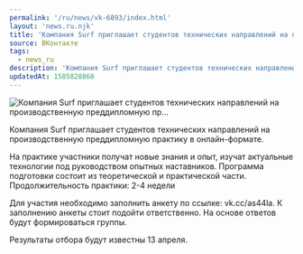 ```yaml
---
permalink: '/ru/news/vk-6893/index.html'
layout: 'news.ru.njk'
title: 'Компания Surf приглашает студентов технических направлений на производственную преддипломную пр'
source: ВКонтакте
tags:
  - news_ru
description: 'Компания Surf приглашает студентов технических направлений на производственную преддипломную пр…'
updatedAt: 1585828860
---
```

![Компания Surf приглашает студентов технических направлений на производственную преддипломную пр…](https://sun9-15.userapi.com/impg/c858424/v858424208/1b39a3/w7iazhttVPw.jpg?size=1280x720&quality=96&sign=35b14dd50e43a80a80bf07c50b8d2270&c_uniq_tag=Sy24REDweqbh881rPTJyLabr401O6RFl2MCP81dlynU&type=album)

Компания Surf приглашает студентов технических направлений на производственную преддипломную практику в онлайн-формате.

На практике участники получат новые знания и опыт, изучат актуальные технологии под руководством опытных наставников. Программа подготовки состоит из теоретической и практической части. Продолжительность практики: 2-4 недели

Для участия необходимо заполнить анкету по ссылке: vk.cc/as44la.
К заполнению анкеты стоит подойти ответственно. На основе ответов будут формироваться группы.

Результаты отбора будут известны 13 апреля.
